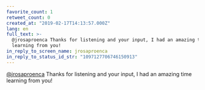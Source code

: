 ```yaml
---
favorite_count: 1
retweet_count: 0
created_at: "2019-02-17T14:13:57.000Z"
lang: en
full_text: >-
  @jrosaproenca Thanks for listening and your input, I had an amazing time
  learning from you!
in_reply_to_screen_name: jrosaproenca
in_reply_to_status_id_str: "1097127706746150913"
---
```


[@jrosaproenca](https://twitter.com/jrosaproenca) Thanks for listening and your
input, I had an amazing time learning from you!
